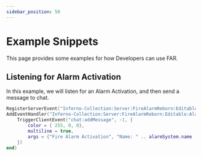 ```yaml
---
sidebar_position: 50
---
```


# Example Snippets

This page provides some examples for how Developers can use FAR.

## Listening for Alarm Activation

In this example, we will listen for an Alarm Activation, and then send a message to chat.

```lua
RegisterServerEvent("Inferno-Collection:Server:FireAlarmReborn:Editable:AlarmActivation")
AddEventHandler("Inferno-Collection:Server:FireAlarmReborn:Editable:AlarmActivation", function(alarmSystem)
	TriggerClientEvent("chat:addMessage", -1, {
		color = { 255, 0, 0},
		multiline = true,
		args = {"Fire Alarm Activation", "Name: " .. alarmSystem.name .. ", Location: " .. alarmSystem.location}
	})
end)
```
